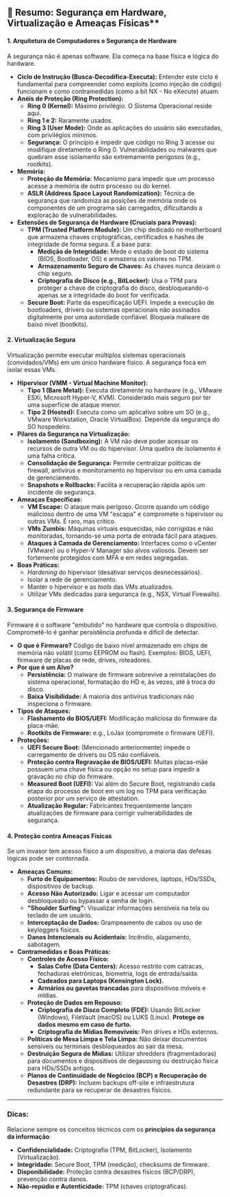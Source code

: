 ## 📘 Resumo: Segurança em Hardware, Virtualização e Ameaças Físicas**

#### **1. Arquitetura de Computadores e Segurança de Hardware**

A segurança não é apenas software. Ela começa na base física e lógica do hardware.

*   **Ciclo de Instrução (Busca-Decodifica-Executa):** Entender este ciclo é fundamental para compreender como exploits (como injeção de código) funcionam e como contramedidas (como a bit NX - No eXecute) atuam.
*   **Anéis de Proteção (Ring Protection):**
    *   **Ring 0 (Kernel):** Máximo privilégio. O Sistema Operacional reside aqui.
    *   **Ring 1 e 2:** Raramente usados.
    *   **Ring 3 (User Mode):** Onde as aplicações do usuário são executadas, com privilégios mínimos.
    *   **Segurança:** O princípio é impedir que código no Ring 3 acesse ou modifique diretamente o Ring 0. Vulnerabilidades ou malwares que quebram esse isolamento são extremamente perigosos (e.g., rootkits).
*   **Memória:**
    *   **Proteção de Memória:** Mecanismo para impedir que um processo acesse a memória de outro processo ou do kernel.
    *   **ASLR (Address Space Layout Randomization):** Técnica de segurança que randomiza as posições de memória onde os componentes de um programa são carregados, dificultando a exploração de vulnerabilidades.
*   **Extensões de Segurança de Hardware (Cruciais para Provas):**
    *   **TPM (Trusted Platform Module):** Um chip dedicado no motherboard que armazena chaves criptográficas, certificados e hashes de integridade de forma segura. É a base para:
        *   **Medição de Integridade:** Mede o estado de boot do sistema (BIOS, Bootloader, OS) e armazena os valores no TPM.
        *   **Armazenamento Seguro de Chaves:** As chaves nunca deixam o chip seguro.
        *   **Criptografia de Disco (e.g., BitLocker):** Usa o TPM para proteger a chave de criptografia do disco, desbloqueando-o apenas se a integridade do boot for verificada.
    *   **Secure Boot:** Parte da especificação UEFI. Impede a execução de bootloaders, drivers ou sistemas operacionais não assinados digitalmente por uma autoridade confiável. Bloqueia malware de baixo nível (bootkits).

#### **2. Virtualização Segura**

Virtualização permite executar múltiplos sistemas operacionais (convidados/VMs) em um único hardware físico. A segurança foca em isolar essas VMs.

*   **Hipervisor (VMM - Virtual Machine Monitor):**
    *   **Tipo 1 (Bare Metal):** Executa diretamente no hardware (e.g., VMware ESXi, Microsoft Hyper-V, KVM). Considerado mais seguro por ter uma superfície de ataque menor.
    *   **Tipo 2 (Hosted):** Executa como um aplicativo sobre um SO (e.g., VMware Workstation, Oracle VirtualBox). Depende da segurança do SO hospedeiro.
*   **Pilares da Segurança na Virtualização:**
    *   **Isolamento (Sandboxing):** A VM não deve poder acessar os recursos de outra VM ou do hipervisor. Uma quebra de isolamento é uma falha crítica.
    *   **Consolidação de Segurança:** Permite centralizar políticas de firewall, antivírus e monitoramento no hipervisor ou em uma camada de gerenciamento.
    *   **Snapshots e Rollbacks:** Facilita a recuperação rápida após um incidente de segurança.
*   **Ameaças Específicas:**
    *   **VM Escape:** O ataque mais perigoso. Ocorre quando um código malicioso dentro de uma VM "escapa" e compromete o hipervisor ou outras VMs. É raro, mas crítico.
    *   **VMs Zumbis:** Máquinas virtuais esquecidas, não corrigidas e não monitoradas, tornando-se uma porta de entrada fácil para ataques.
    *   **Ataques à Camada de Gerenciamento:** Interfaces como o vCenter (VMware) ou o Hyper-V Manager são alvos valiosos. Devem ser fortemente protegidos com MFA e em redes segregadas.
*   **Boas Práticas:**
    *   *Hardening* do hipervisor (desativar serviços desnecessários).
    *   Isolar a rede de gerenciamento.
    *   Manter o hipervisor e as *tools* das VMs atualizados.
    *   Utilizar VMs dedicadas para segurança (e.g., NSX, Virtual Firewalls).

#### **3. Segurança de Firmware**

Firmware é o software "embutido" no hardware que controla o dispositivo. Comprometê-lo é ganhar persistência profunda e difícil de detectar.

*   **O que é Firmware?** Código de baixo nível armazenado em chips de memória não volátil (como EEPROM ou flash). Exemplos: BIOS, UEFI, firmware de placas de rede, drives, roteadores.
*   **Por que é um Alvo?**
    *   **Persistência:** O malware de firmware sobrevive a reinstalações do sistema operacional, formatação do HD e, às vezes, até à troca do disco.
    *   **Baixa Visibilidade:** A maioria dos antivírus tradicionais não inspeciona o firmware.
*   **Tipos de Ataques:**
    *   **Flashamento do BIOS/UEFI:** Modificação maliciosa do firmware da placa-mãe.
    *   **Rootkits de Firmware:** e.g., LoJax (compromete o firmware UEFI).
*   **Proteções:**
    *   **UEFI Secure Boot:** (Mencionado anteriormente) impede o carregamento de drivers ou OS não confiáveis.
    *   **Proteção contra Regravação de BIOS/UEFI:** Muitas placas-mãe possuem uma chave física ou opção no setup para impedir a gravação no chip do firmware.
    *   **Measured Boot (UEFI):** Vai além do Secure Boot, registrando cada etapa do processo de boot em um log no TPM para verificação posterior por um serviço de attestation.
    *   **Atualização Regular:** Fabricantes frequentemente lançam atualizações de firmware para corrigir vulnerabilidades de segurança.

#### **4. Proteção contra Ameaças Físicas**

Se um invasor tem acesso físico a um dispositivo, a maioria das defesas lógicas pode ser contornada.

*   **Ameaças Comuns:**
    *   **Furto de Equipamentos:** Roubo de servidores, laptops, HDs/SSDs, dispositivos de backup.
    *   **Acesso Não Autorizado:** Ligar e acessar um computador desbloqueado ou bypassar a senha de login.
    *   **"Shoulder Surfing":** Visualizar informações sensíveis na tela ou teclado de um usuário.
    *   **Interceptação de Dados:** Grampeamento de cabos ou uso de keyloggers físicos.
    *   **Danos Intencionais ou Acidentais:** Incêndio, alagamento, sabotagem.
*   **Contramedidas e Boas Práticas:**
    *   **Controles de Acesso Físico:**
        *   **Salas Cofre (Data Centers):** Acesso restrito com catracas, fechaduras eletrônicas, biometria, logs de entrada/saída.
        *   **Cadeados para Laptops (Kensington Lock).**
        *   **Armários ou gavetas trancadas** para dispositivos móveis e mídias.
    *   **Proteção de Dados em Repouso:**
        *   **Criptografia de Disco Completo (FDE):** Usando BitLocker (Windows), FileVault (macOS) ou LUKS (Linux). **Protege os dados mesmo em caso de furto.**
        *   **Criptografia de Mídias Removíveis:** Pen drives e HDs externos.
    *   **Políticas de Mesa Limpa e Tela Limpa:** Não deixar documentos sensíveis ou terminais desbloqueados ao sair da mesa.
    *   **Destruição Segura de Mídias:** Utilizar shredders (fragmentadoras) para documentos e dispositivos de degaussing ou destruição física para HDs/SSDs antigos.
    *   **Planos de Continuidade de Negócios (BCP) e Recuperação de Desastres (DRP):** Incluem backups off-site e infraestrutura redundante para se recuperar de desastres físicos.

---

### **Dicas:**

Relacione sempre os conceitos técnicos com os **princípios da segurança da informação**:
*   **Confidencialidade:** Criptografia (TPM, BitLocker), Isolamento (Virtualização).
*   **Integridade:** Secure Boot, TPM (medição), checksums de firmware.
*   **Disponibilidade:** Proteção contra desastres físicos (BCP/DRP), prevenção contra danos.
*   **Não-repúdio e Autenticidade:** TPM (chaves criptográficas).
